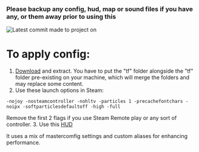 ### Please backup any config, hud, map or sound files if you have any, or them away prior to using this

![Latest commit made to project on](https://img.shields.io/github/last-commit/MrGrappleMan/DuForte?style=for-the-badge)

# To apply config:
1. [Download](https://github.com/MrGrappleMan/DuForte/archive/refs/heads/main.zip) and extract.
   You have to put the "tf" folder alongside the "tf" folder pre-existing on your machine, which will merge the folders and may replace some content.
2. Use these launch options in Steam:
```
-nojoy -nosteamcontroller -nohltv -particles 1 -precachefontchars -noipx -softparticlesdefaultoff -high -full
```
Remove the first 2 flags if you use Steam Remote play or any sort of controller.
3. Use this [HUD](https://toonhud.com/user/mrgrapplemann/theme/M54UMDUK/)

It uses a mix of mastercomfig settings and custom aliases for enhancing performance.
